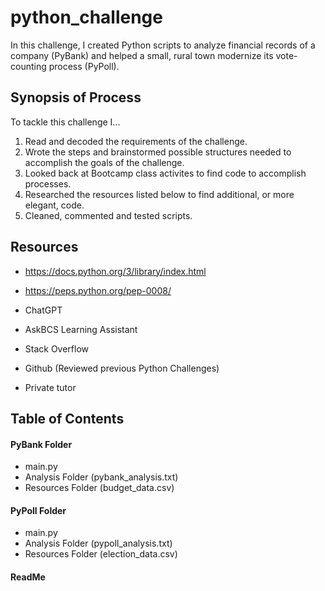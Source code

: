 # python_challenge

In this challenge, I created Python scripts to analyze financial records of a company (PyBank) and helped a small, rural town modernize its vote-counting process (PyPoll).


## Synopsis of Process

To tackle this challenge I...

1. Read and decoded the requirements of the challenge.
2. Wrote the steps and brainstormed possible structures needed to accomplish the goals of the challenge.
3. Looked back at Bootcamp class activites to find code to accomplish processes.
4. Researched the resources listed below to find additional, or more elegant, code.
5. Cleaned, commented and tested scripts.
   



## Resources


+ https://docs.python.org/3/library/index.html

+ https://peps.python.org/pep-0008/

+ ChatGPT
   
+ AskBCS Learning Assistant
   
+ Stack Overflow
   
+ Github (Reviewed previous Python Challenges)

+ Private tutor




## Table of Contents

#### PyBank Folder                      
+ main.py 
+ Analysis Folder (pybank_analysis.txt)
+ Resources Folder (budget_data.csv)

#### PyPoll Folder
+ main.py
+ Analysis Folder (pypoll_analysis.txt)
+ Resources Folder (election_data.csv)

#### ReadMe
